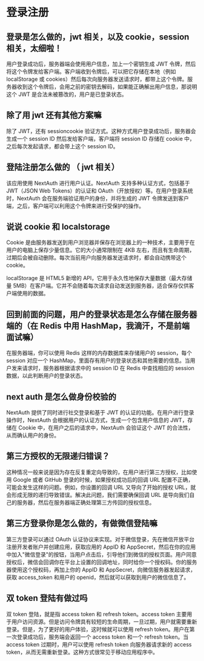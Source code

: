 # 登录注册

## 登录是怎么做的，jwt 相关，以及 cookie，session 相关，太细啦！

用户登录成功后，服务器端会使用用户信息，加上一个密钥生成 JWT 令牌，然后将这个令牌发给客户端。客户端收到令牌后，可以把它存储在本地（例如 localStorage 或 cookies）然后每次向服务器发送请求时，都带上这个令牌。服务器收到这个令牌后，会用之前的密钥去解码，如果能正确解出用户信息，那说明这个 JWT 是合法未被篡改的，用户是已登录状态。

## 除了用 jwt 还有其他方案嘛

除了 JWT，还有 sessioncookie 验证方式。这种方式用户登录成功后，服务器会生成一个 session ID 然后发给客户端，客户端将 session ID 存储在 cookie 中，之后每次发起请求，都会带上这个 session ID。

## 登陆注册怎么做的 （ jwt 相关）

该应用使用 NextAuth 进行用户认证。NextAuth 支持多种认证方式，包括基于 JWT（JSON Web Tokens）的认证和 OAuth（开放授权）等。在用户登录系统时，NextAuth 会在服务端验证用户的身份，并将生成的 JWT 令牌发送到客户端，之后，客户端可以利用这个令牌来进行受保护的操作。

## 说说 cookie 和 localstorage

Cookie 是由服务器发送到用户浏览器并保存在浏览器上的一种技术，主要用于在用户的电脑上保存少量信息。它的大小通常限制在 4KB 左右，而且有生命周期，过期后会被自动删除。每次当前用户向服务器发送请求时，都会自动携带这个 cookie。

localStorage 是 HTML5 新增的 API，它用于永久性地保存大量数据（最大存储量 5MB）在客户端。它并不会随着每次请求自动发送到服务器，适合保存仅供客户端使用的数据。

## 回到前面的问题，用户的登录状态是怎么存储在服务器端的（在 Redis 中用 HashMap，我滴汗，不是前端面试嘛）

在服务器端，你可以使用 Redis 这样的内存数据库来存储用户的 session，每个 session 对应一个 HashMap，里面存有用户的登录状态和其他需要的信息。当用户发来请求时，服务器根据请求中的 session ID 在 Redis 中查找相应的 session 数据，以此判断用户的登录状态。

## next auth 是怎么做身份校验的

NextAuth 提供了同时进行社交登录和基于 JWT 的认证的功能。在用户进行登录操作时，NextAuth 会根据用户的认证方式，生成一个包含用户信息的 JWT，存储在 Cookie 中，在用户之后的请求中，NextAuth 会验证这个 JWT 的合法性，从而确认用户的身份。

## 第三方授权的无限递归错误？

这种情况一般来说是因为存在反复重定向导致的，在用户进行第三方授权，比如使用 Google 或者 GitHub 登录的时候，如果授权成功后的回调 URL 配置不正确，可能会发生这样的问题。例如，你设置的回调 URL 又导向了开始的授权 URL，就会形成无限的递归导致错误。解决此问题，我们需要确保回调 URL 是导向我们自己的服务器，然后在服务器端正确处理第三方传回的授权信息。

## 第三方登录你是怎么做的，有做微信登陆嘛

第三方登录可以通过 OAuth 认证协议来实现。对于微信登录，先在微信开放平台注册开发者账户并创建应用，获取应用的 AppID 和 AppSecret，然后在你的应用中加入"微信登录"的按钮，当用户点击后，引导他们到微信的授权页面。用户同意授权后，微信会回调你在平台上设置的回调地址，同时给你一个授权码。你的服务器使用这个授权码，再加上你的 AppID 和 AppSecret，向微信服务器发起请求，获取 access_token 和用户的 openid，然后就可以获取到用户的微信信息了。

## 双 token 登陆有做过吗

双 token 登陆，就是指 access token 和 refresh token。access token 主要用于用户访问资源。但是访问令牌具有较短的生命周期，一旦过期，用户就需要重新登录。但是，为了更好的用户体验，这时候就可以使用 refresh token。用户在第一次登录成功后，服务端会返回一个 access token 和一个 refresh token。当 access token 过期时，用户可以使用 refresh token 向服务器请求新的 access token，从而无需重新登录。这种方式很常见于移动应用程序中。